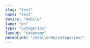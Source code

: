 ```yaml
---
slug: "test"
name: "test"
device: "mobile"
lang: "en"
type: "categories"
layout: "taxonomy"
permalink: "/mobile/en/categories/"
---
```

